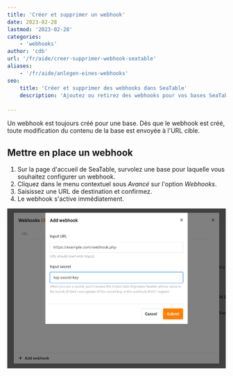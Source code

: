 ```yaml
---
title: 'Créer et supprimer un webhook'
date: 2023-02-28
lastmod: '2023-02-28'
categories:
    - 'webhooks'
author: 'cdb'
url: '/fr/aide/creer-supprimer-webhook-seatable'
aliases:
    - '/fr/aide/anlegen-eines-webhooks'
seo:
    title: 'Créer et supprimer des webhooks dans SeaTable'
    description: 'Ajoutez ou retirez des webhooks pour vos bases SeaTable : saisissez l’URL, activez la collecte automatique et bénéficiez d’un contrôle total sur les notifications.'

---
```


Un webhook est toujours créé pour une base. Dès que le webhook est créé, toute modification du contenu de la base est envoyée à l'URL cible.

## Mettre en place un webhook

1. Sur la page d'accueil de SeaTable, survolez une base pour laquelle vous souhaitez configurer un webhook.
2. Cliquez dans le menu contextuel sous _Avancé_ sur l'option _Webhooks_.
3. Saisissez une URL de destination et confirmez.
4. Le webhook s'active immédiatement.

![Formulaire de création d'un webhook dans SeaTable](images/seatable-webhook.png)
